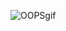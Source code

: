 ![OOPSgif](https://github.com/harsharma30/Object-Oriented-Programming/blob/e9ad043b29630cd04b3566a4ebdae665a7685501/README/oops.gif)

